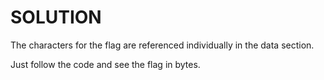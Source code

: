 # SOLUTION 

The characters for the flag are referenced individually in the data section.

Just follow the code and see the flag in bytes.
